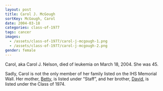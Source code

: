 ```yaml
---
layout: post
title: Carol J. McGough
sortKey: McGough, Carol
date: 2004-03-18
categories: class-of-1977
tags: cancer
images:
  - /assets/class-of-1977/carol-j-mcgough-1.png
  - /assets/class-of-1977/carol-j-mcgough-2.png
gender: female
---
```

Carol, aka Carol J. Nelson, died of leukemia on March 18, 2004. She was 45.

Sadly, Carol is not the only member of her family listed on the IHS Memorial Wall. Her mother, [Betty](https://ihsmemorial.org/staff/betty-mcgough/), is listed under “Staff”, and her brother, [David](https://ihsmemorial.org/class-of-1974/david-raymond-mcgough/)[](https://ihsmemorial.org/class-of-1977/carol-j-mcgough/), is listed under the Class of 1974.